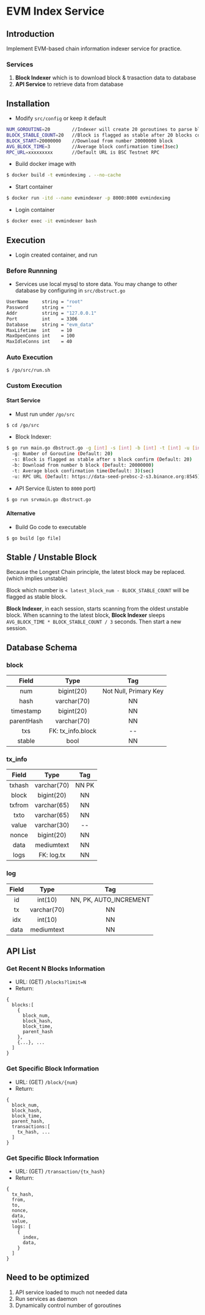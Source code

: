 # EVM Index Service

## Introduction
Implement EVM-based chain information indexer service for practice.

### Services
1. **Block Indexer** which is to download block & trasaction data to database
1. **API Service** to retrieve data from database

## Installation
* Modify `src/config` or keep it default
```bash
NUM_GOROUTINE=20        //Indexer will create 20 goroutines to parse blocks
BLOCK_STABLE_COUNT=20   //Block is flagged as stable after 20 blocks confirm
BLOCK_START=20000000    //Download from number 20000000 block
AVG_BLOCK_TIME=3        //Average block confirmation time(3sec)
RPC_URL=xxxxxxxxx       //Default URL is BSC Testnet RPC
```
* Build docker image with
```bash
$ docker build -t evmindeximg . --no-cache
```

* Start container
```bash
$ docker run -itd --name evmindexer -p 8000:8000 evmindeximg
```

* Login container
```bash
$ docker exec -it evmindexer bash
```

## Execution
* Login created container, and run

### Before Runnning
* Services use local mysql to store data. You may change to other database by configuring in `src/dbstruct.go`
```bash
UserName     string = "root"
Password     string = ""
Addr         string = "127.0.0.1"
Port         int    = 3306
Database     string = "evm_data"
MaxLifetime  int    = 10
MaxOpenConns int    = 100
MaxIdleConns int    = 40
```

### Auto Execution
```bash
$ /go/src/run.sh
```

### Custom Execution
#### Start Service
  * Must run under `/go/src`
  ```bash
  $ cd /go/src
  ```
  * Block Indexer:
  ```bash
  $ go run main.go dbstruct.go -g [int] -s [int] -b [int] -t [int] -u [int]
    -g: Number of Goroutine (Default: 20)
    -s: Block is flagged as stable after s block confirm (Default: 20)
    -b: Download from number b block (Default: 20000000)
    -t: Average block confirmation time(Default: 3)(sec)
    -u: RPC URL (Default: https://data-seed-prebsc-2-s3.binance.org:8545)
  ```
  * API Service (Listen to `8000` port)
  ```bash
  $ go run srvmain.go dbstruct.go
  ```

#### Alternative
  * Build Go code to executable
  ```bash
  $ go build [go file]
  ```

## Stable / Unstable Block
  Because the Longest Chain principle, the latest block may be replaced. (which implies unstable)

  Block which number is `< latest_block_num - BLOCK_STABLE_COUNT` will be flagged as stable block.

  **Block Indexer**, in each session, starts scanning from the oldest unstable block. When scanning to the latest block, **Block Indexer** sleeps `AVG_BLOCK_TIME * BLOCK_STABLE_COUNT / 3` seconds.
  Then start a new session.

## Database Schema
### block

| Field | Type | Tag |
| :----: | :----: | :----: |
| num | bigint(20) | Not Null, Primary Key |
| hash | varchar(70) | NN |
| timestamp | bigint(20) | NN |
| parentHash | varchar(70) | NN |
| txs | FK: tx_info.block | -- |
| stable | bool | NN |

### tx_info

| Field | Type | Tag |
| :----: | :----: | :----: |
| txhash | varchar(70) | NN PK |
| block | bigint(20) | NN |
| txfrom | varchar(65) | NN |
| txto | varchar(65) | NN |
| value | varchar(30) | -- |
| nonce | bigint(20) | NN |
| data | mediumtext | NN |
| logs | FK: log.tx | NN |

### log

| Field | Type | Tag |
| :----: | :----: | :----: |
| id | int(10) | NN, PK, AUTO_INCREMENT |
| tx | varchar(70) | NN |
| idx | int(10) | NN |
| data | mediumtext | NN |

## API List

### Get Recent N Blocks Information
  * URL: (GET) `/blocks?limit=N`
  * Return:
```
{
  blocks:[
    {
      block_num,
      block_hash,
      block_time,
      parent_hash
    },
    {...}, ... 
  ]
}
```
### Get Specific Block Information
  * URL: (GET) `/block/{num}`
  * Return:
```
{
  block_num,
  block_hash,
  block_time,
  parent_hash,
  transactions:[
    tx_hash, ...
  ]
}
```
### Get Specific Block Information
  * URL: (GET) `/transaction/{tx_hash}`
  * Return:
```
{
  tx_hash,
  from,
  to,
  nonce,
  data,
  value,
  logs: [
    {
      index,
      data,
    }
  ]
}
```

## Need to be optimized
1. API service loaded to much not needed data
1. Run services as daemon
1. Dynamically control number of goroutines
